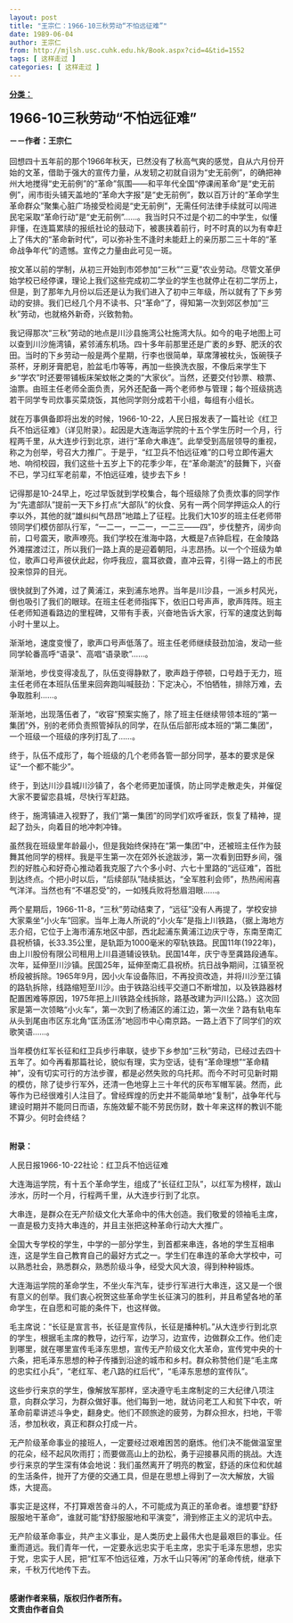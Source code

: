 ```yaml
---
layout: post
title: "王宗仁：1966-10三秋劳动“不怕远征难”"
date: 1989-06-04
author: 王宗仁
from: http://mjlsh.usc.cuhk.edu.hk/Book.aspx?cid=4&tid=1552
tags: [ 这样走过 ]
categories: [ 这样走过 ]
---
```


<div style="margin: 15px 10px 10px 0px;">
 <div>
  <span id="ctl00_ContentPlaceHolder1_chapter1_SubjectLabel" style="font-weight:bold;text-decoration:underline;">
   分类：
  </span>
 </div>
 <p>
  <strong>
   <font size="5">
    1966-10三秋劳动“不怕远征难”
   </font>
  </strong>
 </p>
 <p>
  <strong>
   －－作者：王宗仁
   <br/>
  </strong>
  <br/>
  回想四十五年前的那个1966年秋天，已然没有了秋高气爽的感觉，自从六月份开始的文革，借助于强大的宣传力量，从发轫之初就自诩为“史无前例”，的确把神州大地搅得“史无前例”的“革命”氛围——和平年代全国“停课闹革命”是“史无前例”，闹市街头铺天盖地的“革命大字报”是“史无前例”，数以百万计的“革命学生革命群众”聚集心脏广场接受检阅是“史无前例”，无需任何法律手续就可以闯进民宅采取“革命行动”是“史无前例”……。我当时只不过是个初二的中学生，似懂非懂，在连篇累牍的报纸社论的鼓动下，被裹挟着前行，时不时真的以为有幸赶上了伟大的“革命新时代”，可以弥补生不逢时未能赶上的亲历那二三十年的“革命战争年代”的遗憾。宣传之力量由此可见一斑。
 </p>
 <p>
  按文革以前的学制，从初三开始到市郊参加“三秋”“三夏”农业劳动。尽管文革伊始学校已经停课，理论上我们这些完成初二学业的学生也就停止在初二学历上，但是，到了那年九月份以后还是认为我们进入了初中三年级，所以就有了下乡劳动的安排。我们已经几个月不读书、只“革命”了，得知第一次到郊区参加“三秋”劳动，也就格外新奇，兴致勃勃。
 </p>
 <p>
  我记得那次“三秋”劳动的地点是川沙县施湾公社施湾大队。如今的电子地图上可以查到川沙施湾镇，紧邻浦东机场。四十多年前那里还是广袤的乡野、肥沃的农田。当时的下乡劳动一般是两个星期，行李也很简单，草席薄被枕头，饭碗筷子茶杯，牙刷牙膏肥皂，脸盆毛巾等等，再加一些换洗衣服，不像后来学生下乡“学农”时还要带铺板床架蚊帐之类的“大家伙”。当然，还要交付钞票、粮票、油票。由班主任老师全面负责，另外还配备一两个老师参与管理；每个班级挑选若干同学专司炊事买菜烧饭，其他同学则分成若干小组，每组有小组长。
 </p>
 <p>
  就在万事俱备即将出发的时候，1966-10-22，人民日报发表了一篇社论《红卫兵不怕远征难》（详见附录）。起因是大连海运学院的十五个学生历时一个月，行程两千里，从大连步行到北京，进行“革命大串连”。此举受到高层领导的重视，称之为创举，号召大力推广。于是乎，“红卫兵不怕远征难”的口号立即传遍大地、响彻校园，我们这些十五岁上下的花季少年，在“革命潮流”的鼓舞下，兴奋不已，学习红军老前辈，不怕远征难，徒步去下乡！
 </p>
 <p>
  记得那是10-24早上，吃过早饭就到学校集合，每个班级除了负责炊事的同学作为“先遣部队”提前一天下乡打点“大部队”的伙食、另有一两个同学押运众人的行李以外，其他的就“雄纠纠气昂昂”地踏上了征程。比我们大10岁的班主任老师带领同学们模仿部队行军，“一二一，一二一，一二三——四”，步伐整齐，阔步向前，口号震天，歌声嘹亮。我们学校在淮海中路，大概是7点钟启程，在金陵路外滩摆渡过江，所以我们一路上真的是迎着朝阳，斗志昂扬。以一个个班级为单位，歌声口号声彼伏此起，你呼我应，震耳欲聋，直冲云霄，引得一路上的市民投来惊异的目光。
 </p>
 <p>
  很快就到了外滩，过了黄浦江，来到浦东地界。当年是川沙县，一派乡村风光，倒也吸引了我们的眼球。在班主任老师指挥下，依旧口号声声，歌声阵阵。班主任老师知道看路边的里程碑，又带有手表，兴奋地告诉大家，行军的速度达到每小时十里以上。
 </p>
 <p>
  渐渐地，速度变慢了，歌声口号声低落了。班主任老师继续鼓劲加油，发动一些同学轮番高呼“语录”、高唱“语录歌”……。
 </p>
 <p>
  渐渐地，步伐变得凌乱了，队伍变得静默了，歌声趋于停顿，口号趋于无力，班主任老师在本班队伍里来回奔跑叫喊鼓劲：下定决心，不怕牺牲，排除万难，去争取胜利……。
 </p>
 <p>
  渐渐地，出现落伍者了，“收容”预案实施了，除了班主任继续带领本班的“第一集团”外，别的老师负责照管掉队的同学，在队伍后部形成本班的“第二集团”，一个班级一个班级的序列打乱了……。
 </p>
 <p>
  终于，队伍不成形了，每个班级的几个老师各管一部分同学，基本的要求是保证“一个都不能少”。
 </p>
 <p>
  终于，到达川沙县城川沙镇了，各个老师更加谨慎，防止同学走散走失，并催促大家不要留恋县城，尽快行军赶路。
 </p>
 <p>
  终于，施湾镇进入视野了，我们“第一集团”的同学们欢呼雀跃，恢复了精神，提起了劲头，向着目的地冲刺冲锋。
 </p>
 <p>
  虽然我在班级里年龄最小，但是我始终保持在“第一集团”中，还被班主任作为鼓舞其他同学的榜样。我是平生第一次在郊外长途跋涉，第一次看到田野乡间，强烈的好胜心和好奇心推动着我克服了六个多小时、六七十里路的“远征难”，首批到达终点。个把小时以后，“后续部队”陆续抵达，“全军胜利会师”，热热闹闹喜气洋洋。当然也有“不堪忍受”的，一如残兵败将愁眉泪眼……。
 </p>
 <p>
  两个星期后，1966-11-8，“三秋”劳动结束了，“远征”没有人再提了，学校安排大家乘坐“小火车”回家。当年上海人所说的“小火车”是指上川铁路，（据上海地方志介绍，它位于上海市浦东地区中部，西北起浦东黄浦江边庆宁寺，东南至南汇县祝桥镇，长33.35公里，是轨距为1000毫米的窄轨铁路。民国11年(1922年)，由上川股份有限公司租用上川县道辅设铁轨。民国14年，庆宁寺至龚路段通车。次年，延伸至川沙镇。民国25年，延伸至南汇县祝桥。抗日战争期间，江镇至祝桥段被拆除。1965年9月，因小火车设备陈旧，不再投资改造，并将川沙至江镇的路轨拆除，线路缩短至川沙。由于铁路沿线平交道口不断增加，以及铁路器材配置困难等原因，1975年把上川铁路全线拆除，路基改建为沪川公路。）这次回家是第一次领略“小火车”，第一次到了杨浦区的浦江边，第一次坐？路有轨电车从头到尾由市区东北角“匡汤匡汤”地回市中心南京路。一路上洒下了同学们的欢歌笑语……。
 </p>
 <p>
  当年模仿红军长征和红卫兵步行串联，徒步下乡参加“三秋”劳动，已经过去四十五年了。如今再看那篇社论，貌似有理，实为空话，徒有“革命理想”“革命精神”，没有切实可行的方法步骤，都是必然失败的乌托邦。而今不时可见新时期的模仿，除了徒步行军外，还清一色地穿上三十年代的灰布军帽军装。然而，此等作为已经很难引人注目了。曾经辉煌的历史并不能简单地“复制”，战争年代与建设时期并不能同日而语，东施效颦不能不劳民伤财，数十年来这样的教训不能不算少。何时会终结？
 </p>
 <p>
  <br/>
  <strong>
   附录：
  </strong>
 </p>
 <p>
  人民日报1966-10-22社论：红卫兵不怕远征难
 </p>
 <p>
  大连海运学院，有十五个革命学生，组成了“长征红卫队”，以红军为榜样，跋山涉水，历时一个月，行程两千里，从大连步行到了北京。
 </p>
 <p>
  大串连，是群众在无产阶级文化大革命中的伟大创造。我们敬爱的领袖毛主席，一直是极力支持大串连的，并且主张把这种革命行动大大推广。
 </p>
 <p>
  全国大专学校的学生，中学的一部分学生，到首都来串连，各地的学生互相串连，这是学生自己教育自己的最好方式之一。学生们在串连的革命大学校中，可以熟悉社会，熟悉群众，熟悉阶级斗争，经受大风大浪，得到种种锻炼。
 </p>
 <p>
  大连海运学院的革命学生，不坐火车汽车，徒步行军进行大串连，这又是一个很有意义的创举。我们衷心祝贺这些革命学生长征演习的胜利，并且希望各地的革命学生，在自愿和可能的条件下，也这样做。
 </p>
 <p>
  毛主席说：“长征是宣言书，长征是宣传队，长征是播种机。”从大连步行到北京的学生，根据毛主席的教导，边行军，边学习，边宣传，边做群众工作。他们走到哪里，就在哪里宣传毛泽东思想，宣传无产阶级文化大革命，宣传党中央的十六条，把毛泽东思想的种子传播到沿途的城市和乡村。群众称赞他们是“毛主席的忠实红小兵”，“老红军、老八路的红后代”，“毛泽东思想的宣传队”。
 </p>
 <p>
  这些步行来京的学生，像解放军那样，坚决遵守毛主席制定的三大纪律八项注意，向群众学习，为群众做好事。他们每到一地，就访问老工人和贫下中农，听革命前辈讲述斗争史，翻身史。他们不顾旅途的疲劳，为群众担水，扫地，干零活，参加秋收，真正和群众打成一片。
 </p>
 <p>
  无产阶级革命事业的接班人，一定要经过艰难困苦的磨炼。他们决不能做温室里的花朵，经不起风吹雨打；而要做高山上的劲松，勇于迎接暴风雨的挑战。大连步行来京的学生深有体会地说：我们虽然离开了明亮的教室，舒适的床位和优越的生活条件，抛开了方便的交通工具，但是在思想上得到了一次大解放，大锻炼，大提高。
 </p>
 <p>
  事实正是这样，不打算艰苦奋斗的人，不可能成为真正的革命者。谁想要“舒舒服服地干革命”，谁就可能“舒舒服服地和平演变”，滑到修正主义的泥坑中去。
 </p>
 <p>
  无产阶级革命事业，共产主义事业，是人类历史上最伟大也是最艰巨的事业。任重而道远。我们青年一代，一定要永远忠实于毛主席，忠实于毛泽东思想，忠实于党，忠实于人民，把“红军不怕远征难，万水千山只等闲”的革命传统，继承下来，千秋万代地传下去。
 </p>
 <p>
  <br/>
  <strong>
   感谢作者来稿，版权归作者所有。
   <br/>
   文责由作者自负
  </strong>
 </p>
</div>

